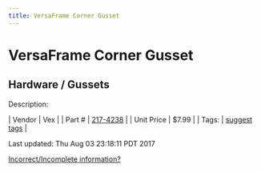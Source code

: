 ```yaml
---
title: VersaFrame Corner Gusset
---
```


# VersaFrame Corner Gusset
## Hardware / Gussets
Description: 	 

| Vendor | Vex | 
| Part # | [217-4238](http://www.vexrobotics.com/vexpro/versaframe/versaframegussetsandmounts.html) | 
| Unit Price | $7.99 | 
| Tags: | [suggest tags](https://docs.google.com/forms/d/e/1FAIpQLSeWyY8v3RgOty-MyWmh9U0iivNYN_molChYyS-0U-o-kOAv_g/viewform) | 

Last updated: Thu Aug 03 23:18:11 PDT 2017

 [Incorrect/Incomplete information?](https://docs.google.com/forms/d/e/1FAIpQLSeWyY8v3RgOty-MyWmh9U0iivNYN_molChYyS-0U-o-kOAv_g/viewform)